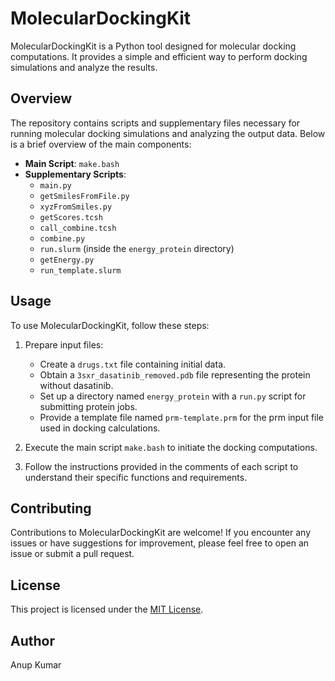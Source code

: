 # MolecularDockingKit

MolecularDockingKit is a Python tool designed for molecular docking computations. It provides a simple and efficient way to perform docking simulations and analyze the results.

## Overview

The repository contains scripts and supplementary files necessary for running molecular docking simulations and analyzing the output data. Below is a brief overview of the main components:

- **Main Script**: `make.bash`
- **Supplementary Scripts**:
  - `main.py`
  - `getSmilesFromFile.py`
  - `xyzFromSmiles.py`
  - `getScores.tcsh`
  - `call_combine.tcsh`
  - `combine.py`
  - `run.slurm` (inside the `energy_protein` directory)
  - `getEnergy.py`
  - `run_template.slurm`

## Usage

To use MolecularDockingKit, follow these steps:

1. Prepare input files:
   - Create a `drugs.txt` file containing initial data.
   - Obtain a `3sxr_dasatinib_removed.pdb` file representing the protein without dasatinib.
   - Set up a directory named `energy_protein` with a `run.py` script for submitting protein jobs.
   - Provide a template file named `prm-template.prm` for the prm input file used in docking calculations.

2. Execute the main script `make.bash` to initiate the docking computations.

3. Follow the instructions provided in the comments of each script to understand their specific functions and requirements.

## Contributing

Contributions to MolecularDockingKit are welcome! If you encounter any issues or have suggestions for improvement, please feel free to open an issue or submit a pull request.

## License

This project is licensed under the [MIT License](LICENSE).

## Author
Anup Kumar
